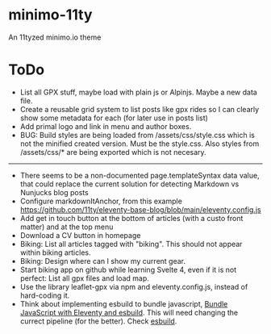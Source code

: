 # minimo-11ty
An 11tyzed minimo.io theme

# ToDo
* List all GPX stuff, maybe load with plain js or Alpinjs. Maybe a new data file.
* Create a reusable grid system to list posts like gpx rides so I can clearly show some metadata for each (for later use in posts list)
* Add primal logo and link in menu and author boxes.
* BUG: Build styles are being loaded from /assets/css/style.css which is not the minified created version. Must be the style.css. Also styles from /assets/css/* are being exported which is not necesary.
---
* There seems to be a non-documented page.templateSyntax data value, that could replace the current solution for detecting Markdown vs Nunjucks blog posts
* Configure markdownItAnchor, from this example https://github.com/11ty/eleventy-base-blog/blob/main/eleventy.config.js
* Add get in touch button at the bottom of articles (with a custo front matter) and at the top menu
* Download a CV button in homepage
* Biking: List all articles tagged with "biking". This should not appear within biking articles.
* Biking: Design where can I show my current gear.
* Start biking app on github while learning Svelte 4, even if it is not perfect: List all gpx files and load map.
* Use the library leaflet-gpx via npm and eleventy.config.js, instead of hard-coding it.
* Think about implementing esbuild to bundle javascript, [Bundle JavaScript with Eleventy and esbuild](https://blog.r0b.io/post/bundle-javascript-with-eleventy-and-esbuild/). This will need changing the currect pipeline (for the better). Check [esbuild](https://github.com/evanw/esbuild).